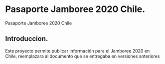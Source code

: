 # Pasaporte Jamboree 2020 Chile.

Pasaporte Jamboree 2020 Chile

## Introduccion.

Este proyecto permite publicar información para el Jamboree 2020 en Chile, reemplazara al documento que se entregaba en versiones anteriores
